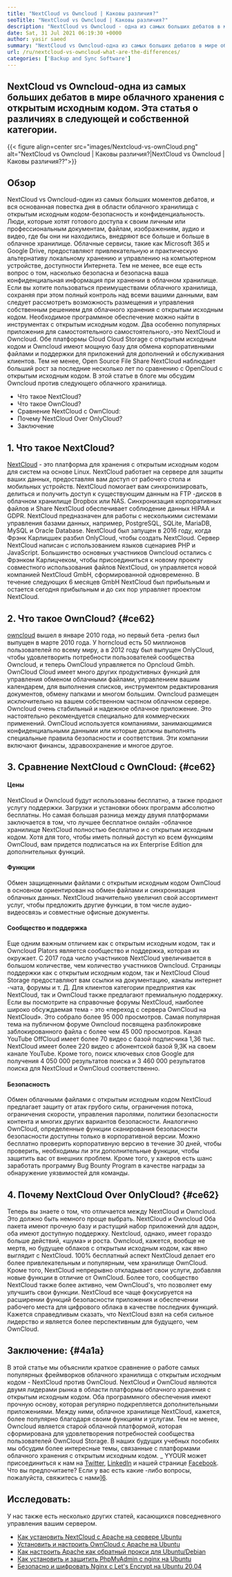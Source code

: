 ```yaml
---
title: "NextCloud vs Owncloud | Каковы различия?" 
seoTitle: "NextCloud vs Owncloud | Каковы различия?" 
description: "NextCloud vs Owncloud - одна из самых больших дебатов в мире облачного хранения с открытым исходным кодом. Эта статья о NextCloud и Owncloud." 
date: Sat, 31 Jul 2021 06:19:30 +0000
author: yasir saeed
summary: "NextCloud vs Owncloud-одна из самых больших дебатов в мире облачного хранения с открытым исходным кодом. Эта статья о различиях в следующей и собственной категории." 
url: /ru/nextcloud-vs-owncloud-what-are-the-differences/
categories: ['Backup and Sync Software']
---
```


## NextCloud vs Owncloud-одна из самых больших дебатов в мире облачного хранения с открытым исходным кодом. Эта статья о различиях в следующей и собственной категории.

{{< figure align=center src="images/Nextcloud-vs-ownCloud.png" alt="NextCloud vs Owncloud | Каковы различия?|NextCloud vs Owncloud | Каковы различия??">}}


##  **Обзор**  
NextCloud vs Owncloud-один из самых больших моментов дебатов, и вся основанная повестка дня в области облачного хранилища с открытым исходным кодом-безопасность и конфиденциальность. Люди, которые хотят готового доступа к своим личным или профессиональным документам, файлам, изображениям, аудио и видео, где бы они ни находились, внедряют все больше и больше в облачное хранилище. Облачные сервисы, такие как Microsoft 365 и Google Drive, предоставляют привлекательную и практическую альтернативу локальному хранению и управлению на компьютерном устройстве, доступности Интернета. Тем не менее, все еще есть вопрос о том, насколько безопасна и безопасна ваша конфиденциальная информация при хранении в облачном хранилище.
Если вы хотите пользоваться преимуществами облачного хранилища, сохраняя при этом полный контроль над всеми вашими данными, вам следует рассмотреть возможность размещения и управления собственным решением для облачного хранения с открытым исходным кодом. Необходимое программное обеспечение можно найти в инструментах с открытым исходным кодом. Два особенно популярных приложения для самостоятельного самостоятельного,-это NextCloud и Owncloud. Обе платформы Cloud Cloud Storage с открытым исходным кодом и Owncloud имеют мощную базу для обмена корпоративными файлами и поддержки для приложений для дополнений и обслуживания клиентов. Тем не менее, Open Source File Share NextCloud наблюдает больший рост за последние несколько лет по сравнению с OpenCloud с открытым исходным кодом. В этой статье в блоге мы обсудим Owncloud против следующего облачного хранилища.
  * Что такое NextCloud?
  * Что такое OwnCloud?
  * Сравнение NextCloud с OwnCloud:
  * Почему NextCloud Over OnlyCloud?
  * Заключение

## 1. Что такое NextCloud?
[NextCloud][1] - это платформа для хранения с открытым исходным кодом для систем на основе Linux. NextCloud работает на сервере для защиты ваших данных, предоставляя вам доступ от рабочего стола и мобильных устройств. NextCloud помогает вам синхронизировать, делиться и получить доступ к существующим данным на FTP -дисков в облачном хранилище Dropbox или NAS. Синхронизация корпоративных файлов и Share NextCloud обеспечивает соблюдение данных HIPAA и GDPR. NextCloud предназначен для работы с несколькими системами управления базами данных, например, PostgreSQL, SQLite, MariaDB, MySQL и Oracle Database.
NextCloud был запущен в 2016 году, когда Фрэнк Карлицшек разбил OnlyCloud, чтобы создать NextCloud. Сервер NextCloud написан с использованием языков сценариев PHP и JavaScript. Большинство основных участников Owncloud остались с Фрэнком Карлицчеком, чтобы присоединиться к новому проекту совместного использования файлов NextCloud, он управляется новой компанией NextCloud GmbH, сформированной одновременно. В течение следующих 6 месяцев GmbH NextCloud был прибыльным и остается сегодня прибыльным и до сих пор управляет проектом NextCloud.

## 2. Что такое OwnCloud? {#ce62}

[owncloud][2] вышел в январе 2010 года, но первый бета -релиз был выпущен в марте 2010 года. У horncloud есть 50 миллионов пользователей по всему миру, а в 2012 году был выпущен OnlyCloud, чтобы удовлетворить потребности пользователей сообщества Owncloud, и теперь OwnCloud управляется по Opncloud Gmbh. OwnCloud Cloud имеет много других продуктивных функций для управления обменом облачными файлами, управлением вашим календарем, для выполнения списков, инструментом редактирования документов, обмену папками и многом большим. Owncloud размещен исключительно на вашем собственном частном облачном сервере.
Owncloud очень стабильный и надежное облачное приложение. Это настоятельно рекомендуется специально для коммерческих применений. OwnCloud используется компаниями, занимающимися конфиденциальными данными или которые должны выполнять специальные правила безопасности и соответствия. Эти компании включают финансы, здравоохранение и многое другое.

## 3. Сравнение NextCloud с OwnCloud: {#ce62}


####  **Цены**  
NextCloud и Owncloud будут использованы бесплатно, а также продают услугу поддержки. Загрузки и установки обоих программ абсолютно бесплатны. Но самая большая разница между двумя платформами заключается в том, что лучшее бесплатное онлайн -облачное хранилище NextCloud полностью бесплатно и с открытым исходным кодом. Хотя для того, чтобы иметь полный доступ ко всем функциям OwnCloud, вам придется подписаться на их Enterprise Edition для дополнительных функций.

####  **Функции**  
Обмен защищенными файлами с открытым исходным кодом OwnCloud в основном ориентирован на обмен файлами и синхронизация облачных данных. NextCloud значительно увеличил свой ассортимент услуг, чтобы предложить другие функции, в том числе аудио-видеосвязь и совместные офисные документы.

####  **Сообщество**  и поддержка
Еще одним важным отличием как с открытым исходным кодом, так и Owncloud Plators является сообщество и поддержка, которая их окружает. С 2017 года число участников NextCloud увеличивается в большом количестве, чем количество участников Owncloud. Страницы поддержки как с открытым исходным кодом, так и NextCloud Cloud Storage предоставляют вам ссылки на документацию, каналы интернет -чата, форумы и т. Д. Для клиентов категории предприятия как NextCloud, так и OwnCloud также предлагают премиальную поддержку.
Если вы посмотрите на справочные форумы NextCloud, наиболее широко обсуждаемая тема - это «переход с сервера OwnCloud на NextCloud». Это собрало более 95 000 просмотров. Самая популярная тема на публичном форуме Owncloud посвящена разблокировке заблокированного файла с более чем 45 000 просмотров. Канал YouTube OffCloud имеет более 70 видео с базой подписчика 1,36 тыс. NextCloud имеет более 220 видео с абонентской базой 9,3K на своем канале YouTube. Кроме того, поиск ключевых слов Google для получения 4 050 000 результатов поиска и 3 460 000 результатов поиска для NextCloud и OwnCloud соответственно.

####  **Безопасность**  
Обмен облачными файлами с открытым исходным кодом NextCloud предлагает защиту от атак грубого силы, ограничения потока, ограничения скорости, управления паролями, политики безопасности контента и многих других вариантов безопасности. Аналогично OwnCloud, определенные функции сканирования безопасности безопасности доступны только в корпоративной версии. Можно бесплатно проверить корпоративную версию в течение 30 дней, чтобы проверить, необходимы ли эти дополнительные функции, чтобы защитить вас от внешних проблем.
Кроме того, у хакеров есть шанс заработать программу Bug Bounty Program в качестве награды за обнаружение уязвимостей для команды.

## 4. Почему NextCloud Over OnlyCloud? {#ce62}

Теперь вы знаете о том, что отличается между NextCloud и Owncloud. Это должно быть немного проще выбрать. NextCloud и Owncloud Оба пакета имеют прочную базу и растущий набор приложений для аддон, оба имеют доступную поддержку. Nextcloud, однако, имеет гораздо больше действий, «шума» и роста. Owncloud, кажется, вообще не мертв, но будущее облаков с открытым исходным кодом, как явно выглядит с NextCloud.
100% бесплатный аспект NextCloud делает его более привлекательным и популярным, чем хранилище OwnCloud. Кроме того, NextCloud непрерывно откладывает свои услуги, добавляя новые функции в отличие от OwnCloud. Более того, сообщество NextCloud также более активно, чем OwnCloud's, что позволяет ему улучшить свои функции. NextCloud все чаще фокусируется на расширении функций безопасности приложения и обеспечении рабочего места для цифрового облака в качестве последних функций. Кажется справедливым сказать, что NextCloud взял на себя сильное лидерство и является более перспективным для будущего, чем OwnCloud.

## Заключение: {#4a1a}

В этой статье мы объяснили краткое сравнение о работе самых популярных фреймворков облачного хранилища с открытым исходным кодом - NextCloud против OwnCloud. NextCloud и OwnCloud являются двумя лидерами рынка в области платформы облачного хранения с открытым исходным кодом. Оба программного обеспечения имеют прочную основу, которая регулярно подкрепляется дополнительными приложениями. Между ними, облачное хранилище NextCloud, кажется, более популярно благодаря своим функциям и услугам. Тем не менее, Owncloud является старой облачной платформой, которая сформирована для удовлетворения потребностей сообщества пользователей OwnCloud Storage. В наших будущих учебных пособиях мы обсудим более интересные темы, связанные с платформами облачного хранения с открытым исходным кодом.
_ YYOUR может присоединиться к нам на [Twitter][3], [LinkedIn][4] и нашей странице [Facebook][5]. Что вы предпочитаете? Если у вас есть какие -либо вопросы, пожалуйста, свяжитесь с нами][6].

## Исследовать:
У нас также есть несколько других статей, касающихся повседневного управления вашим сервером.
  * [Как установить NextCloud с Apache на сервере Ubuntu][7]
  * [Установить и настроить OwnCloud с Apache на Ubuntu][8]
  * [Как настроить Apache как обратный прокси для Ubuntu/Debian][9]
  * [Как установить и защитить PhpMyAdmin с nginx на Ubuntu][10]
  * [Безопасно и шифровать Nginx с Let's Encrypt на Ubuntu 20.04][11]



 [1]: https://products.containerize.com/backup-and-sync/nextcloud/
 [2]: https://products.containerize.com/backup-and-sync/owncloud/
 [3]: https://twitter.com/containerize_co
 [4]: https://www.linkedin.com/company/containerize/
 [5]: http://facebook.com/containerize
 [6]: mailto:yasir.saeed@aspose.com
 [7]: https://blog.containerize.com/backup-and-sync-software/how-to-install-nextcloud-with-apache-on-ubuntu-server/
 [8]: https://blog.containerize.com/backup-and-sync-software/how-to-install-and-configure-owncloud-with-apache-on-ubuntu/
 [9]: https://blog.containerize.com/web-server-solution-stack/how-to-configure-apache-as-a-reverse-proxy-for-ubuntudebian/
 [10]: https://blog.containerize.com/web-server-solution-stack/how-to-install-and-secure-phpmyadmin-with-nginx-on-ubuntu/
 [11]: https://blog.containerize.com/web-server-solution-stack/how-to-secure-nginx-with-letsencrypt-on-ubuntu-20-04/
